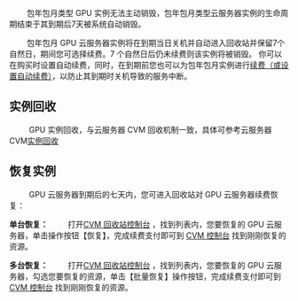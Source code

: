 
&nbsp;&nbsp;&nbsp;&nbsp;&nbsp;&nbsp;&nbsp;&nbsp;包年包月类型 GPU 实例无法主动销毁，包年包月类型云服务器实例的生命周期结束于其到期后7天被系统自动销毁。

&nbsp;&nbsp;&nbsp;&nbsp;&nbsp;&nbsp;&nbsp;&nbsp;包年包月 GPU 云服务器实例将在到期当日关机并自动进入回收站并保留7个自然日，期间您可选择续费。7 个自然日后仍未续费则该实例将被销毁。
你可以在购买时设置自动续费，同时，在到期前您也可以为包年包月实例进行[续费（或设置自动续费）](/document/product/560/8057)，以防止其到期时关机导致的服务中断。

## 实例回收

&nbsp;&nbsp;&nbsp;&nbsp;&nbsp;&nbsp;&nbsp;&nbsp; GPU 实例回收，与云服务器 CVM 回收机制一致，具体可参考云服务器CVM[实例回收](/document/product/213/4931#.E5.AE.9E.E4.BE.8B.E5.9B.9E.E6.94.B6)

## 恢复实例

&nbsp;&nbsp;&nbsp;&nbsp;&nbsp;&nbsp;&nbsp;&nbsp; GPU 云服务器到期后的七天内，您可进入回收站对 GPU 云服务器续费恢复：

**单台恢复：**
&nbsp;&nbsp;&nbsp;&nbsp;&nbsp;&nbsp;&nbsp;&nbsp;打开[CVM 回收站控制台](http://console.tcecqpoc.fsphere.cn/cvm/recycle) ，找到列表内，您要恢复的 GPU 云服务器，单击操作按钮【恢复】，完成续费支付即可到 [CVM 控制台](http://console.tcecqpoc.fsphere.cn/cvm) 找到刚刚恢复的资源。

**多台恢复：**
&nbsp;&nbsp;&nbsp;&nbsp;&nbsp;&nbsp;&nbsp;&nbsp;打开[CVM 回收站控制台](http://console.tcecqpoc.fsphere.cn/cvm/recycle) ，找到列表内，您要恢复的 GPU 云服务器，勾选您要恢复的资源，单击【批量恢复】操作按钮，完成续费支付即可到 [CVM 控制台](http://console.tcecqpoc.fsphere.cn/cvm) 找到刚刚恢复的资源。


